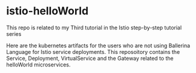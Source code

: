 # istio-helloWorld
This repo is related to my Third tutorial in the Istio step-by-step tutorial series

Here are the kubernetes artifacts for the users who are not using Ballerina Language for Istio service deployments. This reposoitory contains the Service, Deployment, VirtualService and the Gateway related to the helloWorld microservices.

